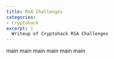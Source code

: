 ```yaml
---
title: RSA Challenges
categories:
- Cryptohack
excerpt: |
  Writeup of Cryptohack RSA Challenges
---
```


main main main
main main main

